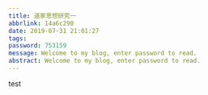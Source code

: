 ```yaml
---
title: 道家思想研究一
abbrlink: 14a6c290
date: 2019-07-31 21:01:27
tags:
password: 753159
message: Welcome to my blog, enter password to read.  
abstract: Welcome to my blog, enter password to read.  
---
```

test